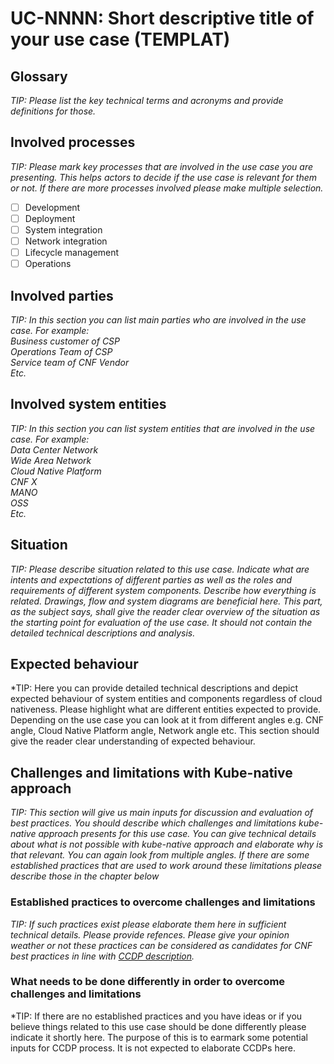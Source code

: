 # UC-NNNN: Short descriptive title of your use case (TEMPLAT)

## Glossary
*TIP: Please list the key technical terms and acronyms and provide definitions for those.*

## Involved processes
*TIP: Please mark key processes that are involved in the use case you are presenting. This helps actors to decide if the use case is relevant for them or not. If there are more processes involved please make multiple selection.*
- [ ] Development
- [ ] Deployment
- [ ] System integration
- [ ] Network integration
- [ ] Lifecycle management
- [ ] Operations

## Involved parties
*TIP: In this section you can list main parties who are involved in the use case. For example:<br>
Business customer of CSP<br>
Operations Team of CSP<br>
Service team of CNF Vendor<br>
Etc.*

## Involved system entities
*TIP: In this section you can list system entities that are involved in the use case. For example:<br>
Data Center Network<br>
Wide Area Network<br>
Cloud Native Platform<br>
CNF X<br>
MANO<br>
OSS<br>
Etc.*

## Situation
*TIP: Please describe situation related to this use case. Indicate what are intents and expectations of different parties as well as the roles and requirements of different system components. Describe how everything is related. Drawings, flow and system diagrams are beneficial here. This part, as the subject says, shall give the reader clear overview of the situation as the starting point for evaluation of the use case. It should not contain the detailed technical descriptions and analysis.*

## Expected behaviour
*TIP: Here you can provide detailed technical descriptions and depict expected behaviour of system entities and components regardless of cloud nativeness. Please highlight what are different entities expected to provide. Depending on the use case you can look at it from different angles e.g. CNF angle, Cloud Native Platform angle, Network angle etc. This section should give the reader clear understanding of expected behaviour.

## Challenges and limitations with Kube-native approach
*TIP: This section will give us main inputs for discussion and evaluation of best practices. You should describe which challenges and limitations kube-native approach presents for this use case. You can give technical details about what is not possible with kube-native approach and elaborate why is that relevant. You can again look from multiple angles. If there are some established practices that are used to work around these limitations please describe those in the chapter below*

### Established practices to overcome challenges and limitations
*TIP: If such practices exist please elaborate them here in sufficient technical details. Please provide refences. Please give your opinion weather or not these practices can be considered as candidates for CNF best practices in line with [CCDP description](0001-cnf-conformance-definition-proposal.md).*

### What needs to be done differently in order to overcome challenges and limitations 
*TIP: If there are no established practices and you have ideas or if you believe things related to this use case should be done differently please indicate it shortly here. The purpose of this is to earmark some potential inputs for CCDP process. It is not expected to elaborate CCDPs here.



